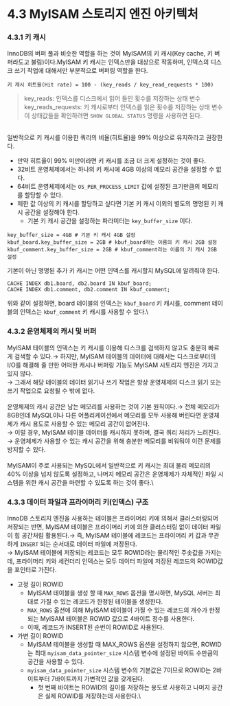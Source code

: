 # 4.3 MyISAM 스토리지 엔진 아키텍처

### 4.3.1 키 캐시

InnoDB의 버퍼 풀과 비슷한 역할을 하는 것이 MyISAM의 키 캐시(Key cache, 키 버퍼라도고 불림)이다.MyISAM 키 캐시는 인덱스만을 대상으로 작동하며, 인덱스의 디스크 쓰기 작업에 대해서만 부분적으로 버퍼링 역할을 한다.

```
키 캐시 히트율(Hit rate) = 100 - (key_reads / key_read_requests * 100)
```

> key\_reads: 인덱스를 디스크에서 읽어 들인 횟수를 저장하는 상태 변수\
> key\_reads\_requests: 키 캐시로부터 인덱스를 읽은 횟수를 저장하는 상태 변수\
> 이 상태값들을 확인하려면 `SHOW GLOBAL STATUS` 명령을 사용하면 된다.

\
일반적으로 키 캐시를 이용한 쿼리의 비율(히트율)을 99% 이상으로 유지하라고 권장한다.

* 만약 히트율이 99% 미만이라면 키 캐시를 조금 더 크게 설정하는 것이 좋다.
* 32비트 운영체제에서는 하나의 키 캐시에 4GB 이상의 메모리 공간을 설정할 수 없다.
* 64비트 운영체제에서는 `OS_PER_PROCESS_LIMIT`⁠ 값에 설정된 크기만큼의 메모리를 할당할 수 있다.
* 제한 값 이상의 키 캐시를 할당하고 싶다면 기본 키 캐시 이외의 별도의 명명된 키 캐시 공간을 설정해야 한다.
  * 기본 키 캐시 공간을 설정하는 파라미터는 `key_buffer_size`⁠ 이다.

```
key_buffer_size = 4GB # 기본 키 캐시 4GB 설정
kbuf_board.key_buffer_size = 2GB # kbuf_board라는 이름의 키 캐시 2GB 설정
kbuf_comment.key_buffer_size = 2GB # kbuf_comment라는 이름의 키 캐시 2GB 설정
```

기본이 아닌 명명된 추가 키 캐시는 어떤 인덱스를 캐시할지 MySQL에 알려줘야 한다.

```
CACHE INDEX db1.board, db2.board IN kbuf_board;
CACHE INDEX db1.comment, db2.comment IN kbuf_comment;
```

위와 같이 설정하면, board 테이블의 인덱스는 `kbuf_board` 키 캐시를, comment 테이블의 인덱스는 `kbuf_comment` 키 캐시를 사용할 수 있다.\


### 4.3.2 운영체제의 캐시 및 버퍼

MyISAM 테이블의 인덱스는 키 캐시를 이용해 디스크를 검색하지 않고도 충분히 빠르게 검색할 수 있다.→ 하지만, MyISAM 테이블의 데이터에 대해서는 디스크로부터의 I/O를 해결해 줄 만한 어떠한 캐시나 버퍼링 기능도 MyISAM 시토리지 엔진은 가지고 있지 않다.\
→ 그래서 해당 테이블의 데이터 읽기나 쓰기 작업은 항상 운영체제의 디스크 읽기 또는 쓰기 작업으로 요청될 수 밖에 없다.\
\
운영체제의 캐시 공간은 남는 메모리를 사용하는 것이 기본 원칙이다.→ 전체 메모리가 8GB인데 MySQL이나 다른 어플리케이션에서 메모리를 모두 사용해 버린다면 운영체제가 캐시 용도로 사용할 수 있는 메모리 공간이 없어진다.\
→ 이럴 경우, MyISAM 테이블 데이터를 캐시하지 못하며, 결국 쿼리 처리가 느려진다.\
→ 운영체제가 사용할 수 있는 캐시 공간을 위해 충분한 메모리를 비워둬야 이런 문제를 방지할 수 있다.\
\
MyISAM이 주로 사용되는 MySQL에서 일반적으로 키 캐시는 최대 물리 메모리의 40% 이상을 넘지 않도록 설정하고, 나머지 메모리 공간은 운영체제가 자체적인 파일 시스템을 위한 캐시 공간을 마련할 수 있도록 하는 것이 좋다.\


### 4.3.3 데이터 파일과 프라이머리 키(인덱스) 구조

InnoDB 스토리지 엔진을 사용하는 테이블은 프라이머리 키에 의해서 클러스터링되어 저장되는 반면, MyISAM 테이블은 프라이머리 키에 의한 클러스터링 없이 데이터 파일이 힙 공간처럼 활용된다.→ 즉, MyISAM 테이블에 레코드는 프라이머리 키 값과 무관하게 `INSERT`⁠ 되는 순서대로 데이터 파일에 저장된다.\
→ MyISAM 테이블에 저장되는 레코드는 모두 ROWID라는 물리적인 주솟값을 가지는데, 프라이머리 키와 세컨더리 인덱스는 모두 데이터 파일에 저장된 레코드의 ROWID값을 포인터로 가진다.

* 고정 길이 ROWID
  * MyISAM 테이블을 생성 할 때 `MAX_ROWS` 옵션을 명시하면, MySQL 서버는 최대로 가질 수 있는 레코드가 한정된 테이블을 생성한다.
  * `MAX_ROWS` 옵션에 의해 MyISAM 테이블이 가질 수 있는 레코드의 개수가 한정되는 MyISAM 테이블은 ROWID 값으로 4바이트 정수를 사용한다.
  * 이때, 레코드가 INSERT된 순번이 ROWID로 사용된다.
* 가변 길이 ROWID
  * MyISAM 테이블을 생성할 때 MAX\_ROWS 옵션을 설정하지 않으면, ROWID는 최대 `myisam_data_pointer_size` 시스템 변수에 설정된 바이트 수만큼의 공간을 사용할 수 있다.
  * `myisam_data_pointer_size` 시스템 변수의 기본값은 7이므로 ROWID는 2바이트부터 7바이트까지 가변적인 값을 갖게된다.
    * 첫 번째 바이트는 ROWID의 길이를 저장하는 용도로 사용하고 나머지 공간은 실제 ROWID를 저장하는데 사용한다.\
